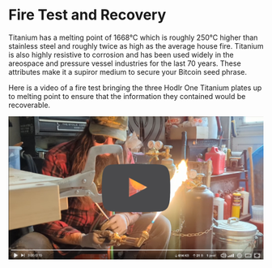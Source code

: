 # Fire Test and Recovery
Titanium has a melting point of 1668°C which is roughly 250°C higher than stainless steel and roughly twice as high as the average house fire. Titanium is also highly resistive to corrosion and has been used widely in the areospace and pressure vessel industries for the last 70 years. These attributes make it a supiror medium to secure your Bitcoin seed phrase. 

Here is a video of a fire test bringing the three Hodlr One Titanium plates up to melting point to ensure that the information they contained would be recoverable. 

[![Hodlr One Titanium Fire Test](/assets/video_thumbnail.png)](https://media.econoalchemist.com/w/h2Ny2A4PwHAuYPeFKX9Sy6 "Hodlr One Titanium Fire Test")

